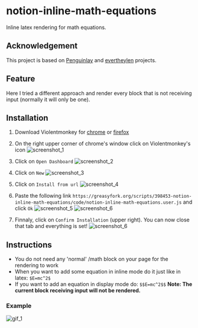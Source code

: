 # notion-inline-math-equations
Inline latex rendering for math equations.
## Acknowledgement
This project is based on [Penguinlay](https://github.com/Penguinlay/notion-inline-latex) and [evertheylen](https://github.com/evertheylen/notion-inline-math) projects.
## Feature
Here I tried a different approach and render every block that is not receiving input (normally it will only be one).
## Installation
1. Download Violentmonkey for [chrome](https://chrome.google.com/webstore/detail/violentmonkey/jinjaccalgkegednnccohejagnlnfdag) or [firefox](https://addons.mozilla.org/en-US/firefox/addon/violentmonkey/)

2. On the right upper corner of chrome's window click on Violentmonkey's icon
![screenshot_1](https://raw.githubusercontent.com/ghosw/notion-inline-math-equations/master/images/Screenshot%202020-01-08%20at%2015.55.46.png)

3. Click on ```Open Dashboard```
![screenshot_2](https://raw.githubusercontent.com/ghosw/notion-inline-math-equations/master/images/Screenshot%202020-01-08%20at%2015.56.18.png)

4. Click on ```New```
![screenshot_3](https://raw.githubusercontent.com/ghosw/notion-inline-math-equations/master/images/Screenshot%202020-01-08%20at%2015.56.43.png)

5. Click on ```Install from url```
![screenshot_4](https://raw.githubusercontent.com/ghosw/notion-inline-math-equations/master/images/Screenshot%202020-01-08%20at%2015.57.16.png)

6. Paste the following link ```https://greasyfork.org/scripts/398453-notion-inline-math-equations/code/notion-inline-math-equations.user.js``` and click ```Ok```
![screenshot_5](https://raw.githubusercontent.com/ghosw/notion-inline-math-equations/master/images/Screenshot%202020-01-08%20at%2015.59.31.png)
![screenshot_6](https://raw.githubusercontent.com/ghosw/notion-inline-math-equations/master/images/Screenshot%202020-01-08%20at%2016.00.24.png)

7. Finnaly, click on ```Confirm Installation``` (upper right). You can now close that tab and everything is set!
![screenshot_6](https://raw.githubusercontent.com/ghosw/notion-inline-math-equations/master/images/Screenshot%202020-01-08%20at%2016.35.34.png)
## Instructions
* You do not need any 'normal' /math block on your page for the rendering to work
* When you want to add some equation in inline mode do it just like in latex: ```$E=mc^2$```
* If you want to add an equation in display mode do: ```$$E=mc^2$$```
**Note: The current block receiving input will not be rendered.**
### Example
![gif_1](https://raw.githubusercontent.com/ghosw/notion-inline-math-equations/master/images/example.gif)
